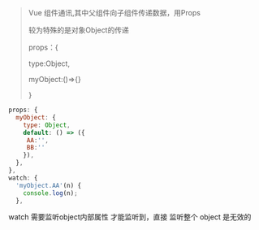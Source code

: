 > Vue 组件通讯,其中父组件向子组件传递数据，用Props
>
> 较为特殊的是对象Object的传递
>
> props：{
>
> type:Object,
>
> myObject:()=>{}
>
> }

```js
props: {
  myObject: {
    type: Object,
    default: () => ({
     AA:'',
     BB:''
    }),
  },
},
watch: {
  'myObject.AA'(n) {
    console.log(n);
  },
```

watch 需要监听object内部属性 才能监听到，直接 监听整个 object 是无效的